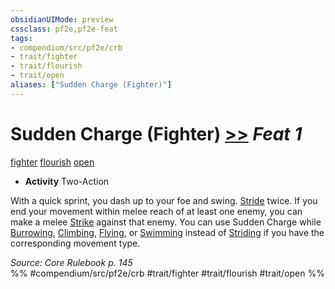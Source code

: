 ```yaml
---
obsidianUIMode: preview
cssclass: pf2e,pf2e-feat
tags:
- compendium/src/pf2e/crb
- trait/fighter
- trait/flourish
- trait/open
aliases: ["Sudden Charge (Fighter)"]
---
```

# Sudden Charge (Fighter)  [>>](../../Rules/core-rulebook/chapter-9-playing-the-game.md#Actions "Two-Action") *Feat 1*  
[fighter](../../Rules/traits/fighter.md)  [flourish](../../Rules/traits/flourish.md)  [open](../../Rules/traits/open.md)  

- **Activity** Two-Action

With a quick sprint, you dash up to your foe and swing. [Stride](../../Rules/actions/stride.md) twice. If you end your movement within melee reach of at least one enemy, you can make a melee [Strike](../../Rules/actions/strike.md) against that enemy. You can use Sudden Charge while [Burrowing](../../Rules/actions/burrow.md), [Climbing](../../Rules/actions/climb.md), [Flying](../../Rules/actions/fly.md), or [Swimming](../../Rules/actions/swim.md) instead of [Striding](../../Rules/actions/stride.md) if you have the corresponding movement type.

*Source: Core Rulebook p. 145*  
%% #compendium/src/pf2e/crb #trait/fighter #trait/flourish #trait/open %%